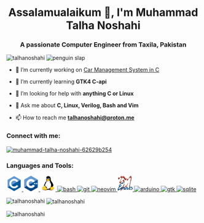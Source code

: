 <h1 align="center">Assalamualaikum 👋, I'm Muhammad Talha Noshahi</h1>
<h3 align="center">A passionate Computer Engineer from Taxila, Pakistan</h3>

<img align="right" alt="penguin slap" width="400" src="https://gfycat.com/pl/discover/penguins-slap-gifs">

<p align="left"> <img src="https://komarev.com/ghpvc/?username=talhanoshahi&label=Profile%20views&color=0e75b6&style=flat" alt="talhanoshahi" /> </p>

- 🔭 I’m currently working on [Car Management System in C](https://github.com/talhanoshahi/Car-Management-System-project-for-Database-Systems)

- 🌱 I’m currently learning **GTK4 C-api**

- 🤝 I’m looking for help with **anything C or Linux**

- 💬 Ask me about **C, Linux, Verilog, Bash and Vim**

- 📫 How to reach me **talhanoshahi@proton.me**

<h3 align="left">Connect with me:</h3>
<p align="left">
<a href="https://linkedin.com/in/muhammad-talha-noshahi-62629b254" target="blank"><img align="center" src="https://raw.githubusercontent.com/rahuldkjain/github-profile-readme-generator/master/src/images/icons/Social/linked-in-alt.svg" alt="muhammad-talha-noshahi-62629b254" height="30" width="40" /></a>
</p>

<h3 align="left">Languages and Tools:</h3>
<p align="left">
<a href="https://www.cprogramming.com/" target="_blank" rel="noreferrer"> <img src="https://raw.githubusercontent.com/devicons/devicon/master/icons/c/c-original.svg" alt="c" width="40" height="40"/> </a>
<a href="https://en.cppreference.com/w/cpp" target="_blank" rel="noreferrer"> <img src="https://raw.githubusercontent.com/devicons/devicon/master/icons/cplusplus/cplusplus-original.svg" alt="cplusplus" width="40" height="40"/> </a>
<a href="https://www.linux.org/" target="_blank" rel="noreferrer"> <img src="https://raw.githubusercontent.com/devicons/devicon/master/icons/linux/linux-original.svg" alt="linux" width="40" height="40"/> </a>
<a href="https://www.gnu.org/software/bash/" target="_blank" rel="noreferrer"> <img src="https://www.vectorlogo.zone/logos/gnu_bash/gnu_bash-icon.svg" alt="bash" width="40" height="40"/> </a>
<a href="https://git-scm.com/" target="_blank" rel="noreferrer"> <img src="https://www.vectorlogo.zone/logos/git-scm/git-scm-icon.svg" alt="git" width="40" height="40"/> </a>
<a href="https://neovim.io/" target="_blank" rel="noreferrer"> <img src="https://www.vectorlogo.zone/logos/neovimio/neovimio-icon.svg" alt="neovim" width="40" height="40"/> </a>
<a href="https://www.gnu.org/software/emacs/" target="_blank" rel="noreferrer"> <img src="https://raw.githubusercontent.com/gilbarbara/logos/main/logos/emacs.svg" alt="emacs" width="40" height="40"/> </a>
<a href="https://www.arduino.cc/" target="_blank" rel="noreferrer"> <img src="https://cdn.worldvectorlogo.com/logos/arduino-1.svg" alt="arduino" width="40" height="40"/> </a>
<a href="https://www.gtk.org/" target="_blank" rel="noreferrer"> <img src="https://upload.wikimedia.org/wikipedia/commons/7/71/GTK_logo.svg" alt="gtk" width="40" height="40"/> </a>
<a href="https://www.sqlite.org/" target="_blank" rel="noreferrer"> <img src="https://www.vectorlogo.zone/logos/sqlite/sqlite-icon.svg" alt="sqlite" width="40" height="40"/> </a>
</p>

<p><img align="left" src="https://github-readme-stats.vercel.app/api/top-langs?username=talhanoshahi&show_icons=true&locale=en&layout=compact" alt="talhanoshahi" /></p>

<p>&nbsp;<img align="center" src="https://github-readme-stats.vercel.app/api?username=talhanoshahi&show_icons=true&locale=en" alt="talhanoshahi" /></p>

<p><img align="center" src="https://github-readme-streak-stats.herokuapp.com/?user=talhanoshahi&" alt="talhanoshahi" /></p>
